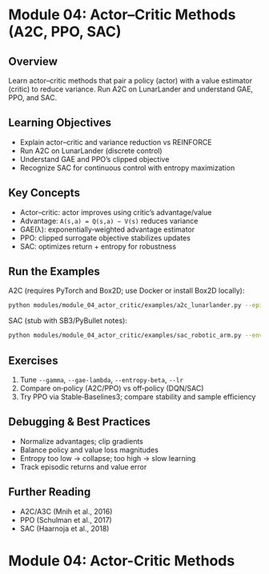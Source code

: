 # Module 04: Actor–Critic Methods (A2C, PPO, SAC)
## Overview
Learn actor–critic methods that pair a policy (actor) with a value estimator (critic) to reduce variance. Run A2C on LunarLander and understand GAE, PPO, and SAC.
## Learning Objectives
- Explain actor–critic and variance reduction vs REINFORCE
- Run A2C on LunarLander (discrete control)
- Understand GAE and PPO’s clipped objective
- Recognize SAC for continuous control with entropy maximization
## Key Concepts
- Actor–critic: actor improves using critic’s advantage/value
- Advantage: `A(s,a) = Q(s,a) − V(s)` reduces variance
- GAE(λ): exponentially‑weighted advantage estimator
- PPO: clipped surrogate objective stabilizes updates
- SAC: optimizes return + entropy for robustness
## Run the Examples
A2C (requires PyTorch and Box2D; use Docker or install Box2D locally):
```bash
python modules/module_04_actor_critic/examples/a2c_lunarlander.py --episodes 1000 --seed 0
```
SAC (stub with SB3/PyBullet notes):
```bash
python modules/module_04_actor_critic/examples/sac_robotic_arm.py --env ReacherBulletEnv-v0
```
## Exercises
1) Tune `--gamma`, `--gae-lambda`, `--entropy-beta`, `--lr`
2) Compare on‑policy (A2C/PPO) vs off‑policy (DQN/SAC)
3) Try PPO via Stable‑Baselines3; compare stability and sample efficiency
## Debugging & Best Practices
- Normalize advantages; clip gradients
- Balance policy and value loss magnitudes
- Entropy too low → collapse; too high → slow learning
- Track episodic returns and value error
## Further Reading
- A2C/A3C (Mnih et al., 2016)
- PPO (Schulman et al., 2017)
- SAC (Haarnoja et al., 2018)
# Module 04: Actor-Critic Methods

